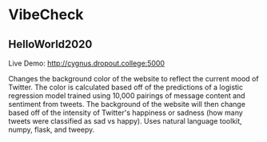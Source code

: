 # VibeCheck
## HelloWorld2020

Live Demo: http://cygnus.dropout.college:5000

Changes the background color of the website to reflect the current mood of Twitter. 
The color is calculated based off of the predictions of a logistic regression model trained using 10,000 pairings of message content and sentiment from tweets.
The background of the website will then change based off of the intensity of Twitter's happiness or sadness (how many tweets were classified as sad vs happy).
Uses natural language toolkit, numpy, flask, and tweepy.
